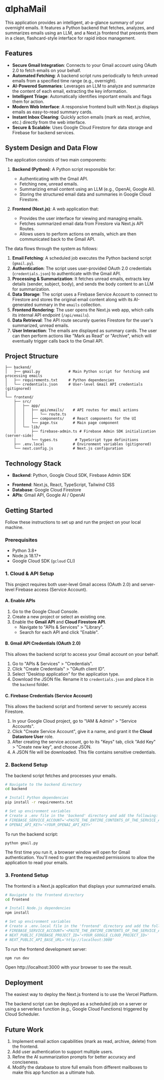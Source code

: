 # ⍺lphaMail

This application provides an intelligent, at-a-glance summary of your overnight emails. It features a Python backend that fetches, analyzes, and summarizes emails using an LLM, and a Next.js frontend that presents them in a clean, flashcard-style interface for rapid inbox management.

## Features

-   **Secure Gmail Integration**: Connects to your Gmail account using OAuth 2.0 to fetch emails on your behalf.
-   **Automated Fetching**: A backend script runs periodically to fetch unread emails from a specified time range (e.g., overnight).
-   **AI-Powered Summaries**: Leverages an LLM to analyze and summarize the content of each email, extracting the key information.
-   **Intelligent Triage**: Automatically identifies important emails and flags them for action.
-   **Modern Web Interface**: A responsive frontend built with Next.js displays emails as easy-to-read summary cards.
-   **Instant Inbox Clearing**: Quickly action emails (mark as read, archive, etc.) directly from the web interface.
-   **Secure & Scalable**: Uses Google Cloud Firestore for data storage and Firebase for backend services.

## System Design and Data Flow

The application consists of two main components:

1.  **Backend (Python)**: A Python script responsible for:
    -   Authenticating with the Gmail API.
    -   Fetching new, unread emails.
    -   Summarizing email content using an LLM (e.g., OpenAI, Google AI).
    -   Storing the structured email data and summaries in Google Cloud Firestore.

2.  **Frontend (Next.js)**: A web application that:
    -   Provides the user interface for viewing and managing emails.
    -   Fetches summarized email data from Firestore via Next.js API Routes.
    -   Allows users to perform actions on emails, which are then communicated back to the Gmail API.

The data flows through the system as follows:

1.  **Email Fetching**: A scheduled job executes the Python backend script (`gmail.py`).
2.  **Authentication**: The script uses user-provided OAuth 2.0 credentials (`credentials.json`) to authenticate with the Gmail API.
3.  **Processing & Summarization**: It fetches unread emails, extracts key details (sender, subject, body), and sends the body content to an LLM for summarization.
4.  **Data Storage**: The script uses a Firebase Service Account to connect to Firestore and stores the original email content along with its AI-generated summary in the `emails` collection.
5.  **Frontend Rendering**: The user opens the Next.js web app, which calls its internal API endpoint (`/api/emails`).
6.  **Data Retrieval**: The API route securely queries Firestore for the user's summarized, unread emails.
7.  **User Interaction**: The emails are displayed as summary cards. The user can then perform actions like "Mark as Read" or "Archive", which will eventually trigger calls back to the Gmail API.

## Project Structure

```
├── backend/
│   ├── gmail.py             # Main Python script for fetching and processing emails
│   ├── requirements.txt     # Python dependencies
│   └── credentials.json     # User-level Gmail API credentials (gitignored)
│
└── frontend/
    ├── src/
    │   ├── app/
    │   │   ├── api/emails/    # API routes for email actions
    │   │   │   └── route.ts
    │   │   ├── components/    # React components for the UI
    │   │   └── page.tsx       # Main page component
    │   └── lib/
    │       ├── firebase-admin.ts # Firebase Admin SDK initialization (server-side)
    │       └── types.ts        # TypeScript type definitions
    ├── .env.local             # Environment variables (gitignored)
    └── next.config.js         # Next.js configuration
```

## Technology Stack

*   **Backend**: Python, Google Cloud SDK, Firebase Admin SDK
-   **Frontend**: Next.js, React, TypeScript, Tailwind CSS
-   **Database**: Google Cloud Firestore
-   **APIs**: Gmail API, Google AI / OpenAI

## Getting Started

Follow these instructions to set up and run the project on your local machine.

### Prerequisites

-   Python 3.8+
-   Node.js 18.17+
-   Google Cloud SDK (`gcloud` CLI)

### 1. Cloud & API Setup

This project requires both user-level Gmail access (OAuth 2.0) and server-level Firebase access (Service Account).

#### A. Enable APIs
1.  Go to the Google Cloud Console.
2.  Create a new project or select an existing one.
3.  Enable the **Gmail API** and **Cloud Firestore API**.
    -   Navigate to "APIs & Services" > "Library".
    -   Search for each API and click "Enable".

#### B. Gmail API Credentials (OAuth 2.0)
This allows the backend script to access your Gmail account on your behalf.
1.  Go to "APIs & Services" > "Credentials".
2.  Click "Create Credentials" > "OAuth client ID".
3.  Select "Desktop application" for the application type.
4.  Download the JSON file. Rename it to `credentials.json` and place it in the `backend` folder.

#### C. Firebase Credentials (Service Account)
This allows the backend script and frontend server to securely access Firestore.
1.  In your Google Cloud project, go to "IAM & Admin" > "Service Accounts".
2.  Click "Create Service Account", give it a name, and grant it the **Cloud Datastore User** role.
3.  After creating the service account, go to its "Keys" tab, click "Add Key" > "Create new key", and choose JSON.
4.  A JSON file will be downloaded. This file contains sensitive credentials.

### 2. Backend Setup

The backend script fetches and processes your emails.

```bash
# Navigate to the backend directory
cd backend

# Install Python dependencies
pip install -r requirements.txt

# Set up environment variables
# Create a .env file in the 'backend' directory and add the following:
# FIREBASE_SERVICE_ACCOUNT='<PASTE_THE_ENTIRE_CONTENTS_OF_THE_SERVICE_ACCOUNT_JSON_FILE_HERE>'
# OPENAI_API_KEY='<YOUR_OPENAI_API_KEY>'
```

To run the backend script:
```bash
python gmail.py
```
The first time you run it, a browser window will open for Gmail authentication. You'll need to grant the requested permissions to allow the application to read your emails.

### 3. Frontend Setup

The frontend is a Next.js application that displays your summarized emails.

```bash
# Navigate to the frontend directory
cd frontend

# Install Node.js dependencies
npm install

# Set up environment variables
# Create a .env.local file in the 'frontend' directory and add the following:
# FIREBASE_SERVICE_ACCOUNT='<PASTE_THE_ENTIRE_CONTENTS_OF_THE_SERVICE_ACCOUNT_JSON_FILE_HERE>'
# NEXT_PUBLIC_FIREBASE_PROJECT_ID='<YOUR_GOOGLE_CLOUD_PROJECT_ID>'
# NEXT_PUBLIC_API_BASE_URL='http://localhost:3000'
```

To run the frontend development server:
```bash
npm run dev
```
Open http://localhost:3000 with your browser to see the result.

## Deployment

The easiest way to deploy the Next.js frontend is to use the Vercel Platform.

The backend script can be deployed as a scheduled job on a server or using a serverless function (e.g., Google Cloud Functions) triggered by Cloud Scheduler.

## Future Work

1.  Implement email action capabilities (mark as read, archive, delete) from the frontend.
2.  Add user authentication to support multiple users.
3.  Refine the AI summarization prompts for better accuracy and conciseness.
4.  Modify the database to store full emails from different mailboxes to make this app function as a ultimate hub.
